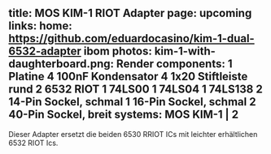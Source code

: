 title: MOS KIM-1 RIOT Adapter
page: upcoming
links:
    home: https://github.com/eduardocasino/kim-1-dual-6532-adapter
    ibom
photos:
    kim-1-with-daughterboard.png: Render
components:
    1 Platine
    4 100nF Kondensator
    4 1x20 Stiftleiste rund
    2 6532 RIOT
    1 74LS00
    1 74LS04
    1 74LS138
    2 14-Pin Sockel, schmal
    1 16-Pin Sockel, schmal
    2 40-Pin Sockel, breit
systems:
    MOS KIM-1 | 2
---
Dieser Adapter ersetzt die beiden 6530 RRIOT ICs mit leichter erhältlichen 6532 RIOT Ics.
